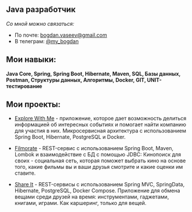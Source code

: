 ## Java разработчик

*Со мной можно связаться:*
- По почте: bogdan.vaseev@gmail.com
- В телеграм: [@my_bogdan](https://t.me/my_bogdan)

## Мои навыки:
**Java Core, Spring, Spring Boot, Hibernate, Maven, SQL, Базы данных, Postman, Структуры данных, Алгоритмы, Docker, GIT, UNIT-тестирование**
## Мои проекты:
- [Explore With Me](https://github.com/mybogdan/java-explore-with-me) - приложение, которое дает возможность делиться информацией об интересных событиях и помогает найти компанию для участия в них. Микросервисная архитектура с использованием Spring Boot, Hibernate, PostgreSQL и Docker.

- [Filmorate](https://github.com/mybogdan/java-filmorate) - REST-сервис с использованием Spring Boot, Maven, Lombok и взаимодействие с БД с помощью JDBC: Кинопоиск для своих - социальная сеть, которая поможет выбрать кино на основе того, какие фильмы вы и ваши друзья смотрите и какие оценки им ставите.

- [Share It](https://github.com/mybogdan/java-shareit) - REST-сервисы с использованием Spring MVC, SpringData, Hibernate, PostgreSQL, Docker Compose. Приложение для обмена вещами среди друзей на время: инструментами, гаджетами, книгами, играми. Как каршеринг, только для вещей.
